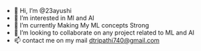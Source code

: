 - 👋 Hi, I’m @23ayushi
- 👀 I’m interested in Ml and AI
- 🌱 I’m currently Making My ML concepts Strong
- 💞️ I’m looking to collaborate on any project related to ML and AI
- 📫 contact me on my mail dtripathi740@gmail.com

<!---
23ayushi/23ayushi is a ✨ special ✨ repository because its `README.md` (this file) appears on your GitHub profile.
You can click the Preview link to take a look at your changes.
--->
